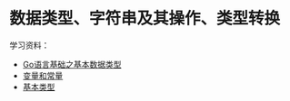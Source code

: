 # 数据类型、字符串及其操作、类型转换

学习资料：

- [Go语言基础之基本数据类型](https://www.liwenzhou.com/posts/Go/02_datatype/#autoid-1-6-0)
- [变量和常量](https://www.topgoer.com/go%E5%9F%BA%E7%A1%80/%E5%8F%98%E9%87%8F%E5%92%8C%E5%B8%B8%E9%87%8F.html)
- [基本类型](https://www.topgoer.com/go%E5%9F%BA%E7%A1%80/%E5%9F%BA%E6%9C%AC%E7%B1%BB%E5%9E%8B.html)
